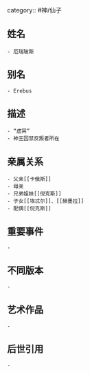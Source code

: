 category:: #神/仙子
## 姓名
	- 厄瑞玻斯
## 别名
	- Erebus
## 描述
	- “虚冥”
	- 神王囚禁反叛者所在
## 亲属关系
	- 父亲[[卡俄斯]]
	- 母亲
	- 兄弟姐妹[[倪克斯]]
	- 子女[[埃忒尔]]、[[赫墨拉]]
	- 配偶[[倪克斯]]
## 重要事件
	-
## 不同版本
	-
## 艺术作品
	-
## 后世引用
	-
